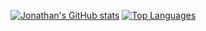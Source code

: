 [![Jonathan's GitHub stats](https://github-readme-stats.vercel.app/api?username=Jont828)](https://github.com/anuraghazra/github-readme-stats)
[![Top Languages](https://github-readme-stats.vercel.app/api/top-langs/?username=Jont828)](https://github.com/anuraghazra/github-readme-stats)


<!--
**Jont828/Jont828** is a ✨ _special_ ✨ repository because its `README.md` (this file) appears on your GitHub profile.

Here are some ideas to get you started:

- 🔭 I’m currently working on ...
- 🌱 I’m currently learning ...
- 👯 I’m looking to collaborate on ...
- 🤔 I’m looking for help with ...
- 💬 Ask me about ...
- 📫 How to reach me: ...
- 😄 Pronouns: ...
- ⚡ Fun fact: ...
-->

